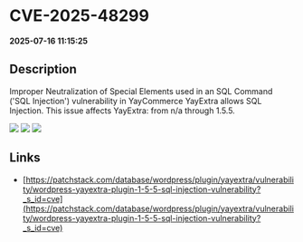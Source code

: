 # CVE-2025-48299

**2025-07-16 11:15:25**

## Description
Improper Neutralization of Special Elements used in an SQL Command ('SQL Injection') vulnerability in YayCommerce YayExtra allows SQL Injection. This issue affects YayExtra: from n/a through 1.5.5.

![](https://img.shields.io/static/v1?label=Score&message=7.6&color=red)
![](https://img.shields.io/static/v1?label=Severity&message=HIGH&color=red)
![](https://img.shields.io/static/v1?label=CWE&message=SQL&color=green)

## Links
- [https://patchstack.com/database/wordpress/plugin/yayextra/vulnerability/wordpress-yayextra-plugin-1-5-5-sql-injection-vulnerability?_s_id=cve](https://patchstack.com/database/wordpress/plugin/yayextra/vulnerability/wordpress-yayextra-plugin-1-5-5-sql-injection-vulnerability?_s_id=cve)
